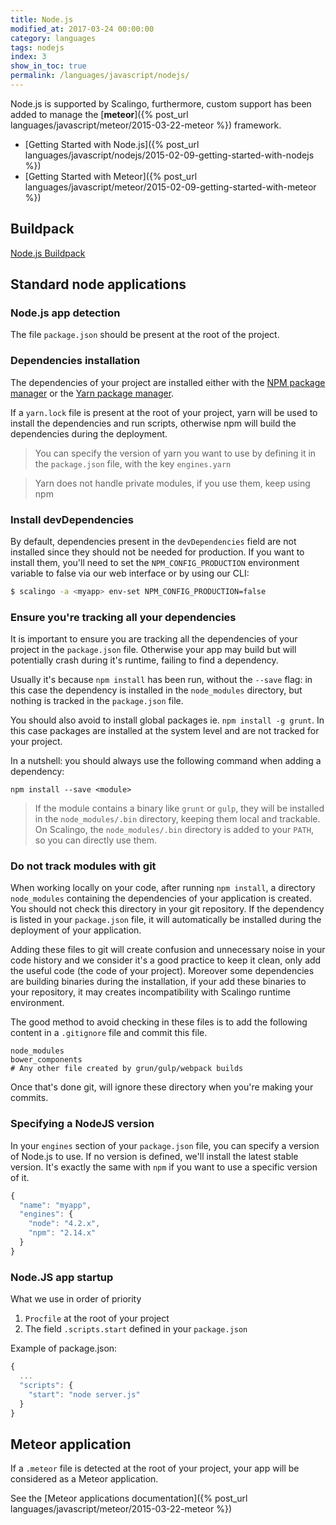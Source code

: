 ```yaml
---
title: Node.js
modified_at: 2017-03-24 00:00:00
category: languages
tags: nodejs
index: 3
show_in_toc: true
permalink: /languages/javascript/nodejs/
---
```


Node.js is supported by Scalingo, furthermore, custom support has been added
to manage the [__meteor__]({% post_url languages/javascript/meteor/2015-03-22-meteor %}) framework.

* [Getting Started with Node.js]({% post_url languages/javascript/nodejs/2015-02-09-getting-started-with-nodejs %})
* [Getting Started with Meteor]({% post_url languages/javascript/meteor/2015-02-09-getting-started-with-meteor %})

## Buildpack

[Node.js Buildpack](https://github.com/Scalingo/nodejs-buildpack)

## Standard node applications

### Node.js app detection

The file `package.json` should be present at the root of the project.

### Dependencies installation

The dependencies of your project are installed either with the [NPM package manager](https://www.npmjs.com/) or the [Yarn package manager](https://yarnpkg.com/).

If a `yarn.lock` file is present at the root of your project, yarn will be used to install the dependencies and run scripts, otherwise npm will build the dependencies during the deployment.

> You can specify the version of yarn you want to use by defining it in the `package.json` file, with the key `engines.yarn`

> Yarn does not handle private modules, if you use them, keep using npm

### Install devDependencies

By default, dependencies present in the `devDependencies` field are not installed since they should not be needed for production.
If you want to install them, you'll need to set the `NPM_CONFIG_PRODUCTION` environment variable to false via our web interface or by using our CLI:

```bash
$ scalingo -a <myapp> env-set NPM_CONFIG_PRODUCTION=false
```

### Ensure you're tracking all your dependencies

It is important to ensure you are tracking all the dependencies of your project in the `package.json` file. Otherwise your app may build but will potentially crash during it's runtime, failing to find a dependency.

Usually it's because `npm install` has been run, without the `--save` flag: in this case the dependency is installed in the `node_modules` directory, but nothing is tracked in the `package.json` file.

You should also avoid to install global packages ie. `npm install -g grunt`. In this case packages are installed at the system level and are not tracked for your project.

In a nutshell: you should always use the following command when adding a dependency:

```
npm install --save <module>
```

>  If the module contains a binary like `grunt` or `gulp`, they will be installed in the `node_modules/.bin` directory, keeping them local and trackable.
> On Scalingo, the `node_modules/.bin` directory is added to your `PATH`, so you can directly use them.

### Do not track modules with git

When working locally on your code, after running `npm install`, a directory `node_modules` containing the dependencies of your application is created. You should not check this directory in your git repository. If the dependency is listed in your `package.json` file, it will automatically be installed during the deployment of your application.

Adding these files to git will create confusion and unnecessary noise in your code history and we consider it's a good practice to keep it clean, only add the useful code (the code of your project). Moreover some dependencies are building binaries during the installation, if your add these binaries to your repository, it may creates incompatibility with Scalingo runtime environment.

The good method to avoid checking in these files is to add the following content in a `.gitignore` file and commit this file.

```
node_modules
bower_components
# Any other file created by grun/gulp/webpack builds
```
Once that's done git, will ignore these directory when you're making your commits.

### Specifying a NodeJS version

In your `engines` section of your `package.json` file, you can specify a version of Node.js to use. If no version is defined, we'll install the latest stable version. It's exactly the same with `npm` if you want to use a specific version of it.

```javascript
{
  "name": "myapp",
  "engines": {
    "node": "4.2.x",
    "npm": "2.14.x"
  }
}
```

### Node.JS app startup

What we use in order of priority

1. `Procfile` at the root of your project
2. The field `.scripts.start` defined in your `package.json` 

Example of package.json:

```javascript
{
  ...
  "scripts": {
    "start": "node server.js"
  }
}
```

## Meteor application

If a `.meteor` file is detected at the root of your project, your app will
be considered as a Meteor application.

See the [Meteor applications documentation]({% post_url languages/javascript/meteor/2015-03-22-meteor %})
